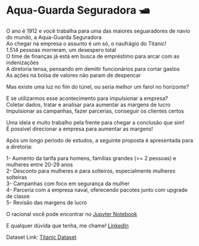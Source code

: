 # Aqua-Guarda Seguradora 🛥️

O ano é 1912 e você trabalha para uma das maiores seguaradores de navio do mundo, a Aqua-Guarda Seguradora  
Ao chegar na empresa o assunto é um só, o naufrágio do Titanic!  
1.514 pessoas morreram, um desespero total  
O time de finanças já está em busca de empréstimo para arcar com as indenizações  
A diretoria tensa, pensando em demitir funcionários para cortar gastos  
As ações na bolsa de valores não param de despencar  

Mas existe uma luz no fim do túnel, ou seria melhor um farol no horizonte?

E se utilizarmos esse acontecimento para impulsionar a empresa?  
Coletar dados, tratar e analisar para aumentar as margens de lucro  
Impulsionar as campanhas, fazer parcerias, conseguir os clientes certos 

Uma ideia e muito trabalho pela frente para chegar a conclusão que sim!  
É possível direcionar a empresa para aumentar as margens!  

Após um longo período de estudos, a seguinte proposta é apresentada para a diretoria:  

1- Aumento da tarifa para homens, famílias grandes (>= 2 pessoas) e mulheres entre 20-29 anos  
2- Desconto para mulheres e para solteiros, especialmente mulheres solteiras  
3- Campanhas com foco em segurança da mulher  
4- Parceria com a empresa naval, oferecendo pacotes junto com upgrade de classe  
5- Revisão das margens de lucro  

O racional você pode encontrar no [Jupyter Notebook](https://github.com/marco-rocha97/titanic-insurance/blob/main/titanic.ipynb)

E qualquer dúvida que tenha, me chame!
[LinkedIn](https://www.linkedin.com/in/marcoapr/)

Dataset Link: 
[Titanic Dataset](https://www.kaggle.com/competitions/titanic)
